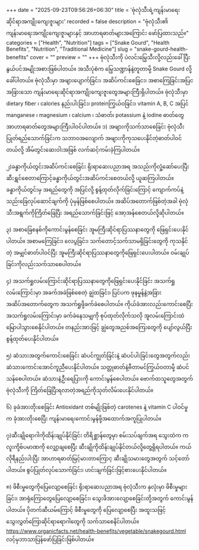 +++
date = "2025-09-23T09:56:26+06:30"
title = 'ဗုံလုံသီးရဲ့ကျန်းမာရေးဆိုင်ရာအကျိုးကျေးဇူးများ'
recorded = false
description = "ဗုံလုံသီး၏ ကျန်းမာရေးအကျိုးကျေးဇူးများနှင့် အာဟာရဓာတ်များအကြောင်း ဖော်ပြထားသည်။"
categories = ["Health", "Nutrition"]
tags = ["Snake Gourd", "Health Benefits", "Nutrition", "Traditional Medicine"]
slug = "snake-gourd-health-benefits"
cover = ""
preview = ""
+++
ဗုံလုံသီးကို ပဲလင်းမြွေသီးလို့လည်းခေါ်ပြီး နွယ်ပင်အမျိုးအစားဖြစ်ပါတယ်။ အသီးပုံစံက မြွေသဏ္ဍာန်နဲ့တူတာမို့ Snake Gourd လို့ခေါ်ပါတယ်။ ဗုံလုံသီးမှာ အဖျားပျောက်ခြင်း၊ အဆိပ်ကင်းစေခြငး၊ အစာကြေခြင်းအပြင အခြားသော ကျန်းမာရေးဆိုင်ရာအကျိုးကျေးဇူးတွေအများကြီးရှိပါတယ်။ ဗုံလုံသီးမှာ dietary fiber ၊ calories နည်းပါးခြင်း၊ proteinကြွယ်ဝခြင်း၊ vitamin A, B, C အပြင် manganese ၊ magnesium ၊ calcium ၊ သံဓာတ်၊ potassium နဲ့ iodine ဓာတ်တွေ အာဟာရဓာတ်တွေအများကြီးပါဝင်ပါတယ်။
၁) အဖျားကိုသက်သာစေခြင်း
ဗုံလုံသီးပြုတ်ရည်သောက်ခြင်းက သဘာဝအလျောက် အဖျားကိုကုသပေးနိုင်တဲ့ဓာတ်ပါဝင်တယ်လို့ အိမ်တွင်းဆေးဝါးအဖြစ် လက်ဆင့်ကမ်းခဲ့ကြပါတယ်။

၂)ခန္ဓာကိုယ်တွင်းအဆိပ်ကင်းစေခြင်း
ရိုးရာဆေးပညာအရ အသည်းကိုလှုံ့ဆော်ပေးပြီး ဆီးရွှင်စေတာကြောင့်ခန္ဓာကိုယ်တွင်းအဆိပ်ကင်းစေတယ်လို့ ယူဆကြပါတယ်။ ခန္ဓာကိုယ်တွင်းမှ အရည်တွေကို အပြင်လို့ စွန့်ထုတ်လိုက်ခြင်းကြောင့် ကျောက်ကပ်နဲ့သည်းခြေလုပ်ဆောင်ချက်ကို ပုံမှန်ဖြစ်စေပါတယ်။ အဆိပ်အတောက်ဖြစ်တဲ့အခါ ဗုံလုံသီးအရွက်ကိုကြိတ်ခြေပြီး အရည်သောက်ခြင်းဖြင့် အော့အန်စေတယ်လို့ဆိုပါတယ်။

၃) အစာခြေစနစ်ကိုကောင်းမွန်စေခြင်း
အူမကြီးဆိုင်ရာပြဿနာတွေကို ဖြေရှင်းပေးနိုင်ပါတယ်။ အစာမကြေခြင်း၊ လေပွခြင်း၊ သက်တောင့်သက်သာမရှိခြင်းတွေကို ကုသနိုင်တဲ့ အမျှင်ဓာတ်ပါဝင်ပြီး အူမကြီးဆိုင်ရာပြဿနာတွေကိုဖြေရှင်းပေးပါတယ်။ ဝမ်းချုပ်ခြင်းကိုလည်းသက်သာစေပါတယ်။

၄) အသက်ရှုလမ်းကြောင်းဆိုင်ရာပြဿနာတွေကိုဖြေရှင်းပေးနိုင်ခြင်း
အသက်ရှုလမ်းကြောင်းမှာ အခက်အခဲဖြစ်စေတဲ့ ချွဲထခြင်း၊ ပြင်ပက ဖုနမှုန့်နဲ့အခြားအဆိပ်အတောက်တွေက အသက်ရှုဖို့ခက်ခဲစေပါတယ်။ ကိုယ်ခံအားလည်းကောင်းစေပြီး အသက်ရှုလမ်းကြောင်းမှာ ခက်ခဲနေသမျှကို စုပ်ထုတ်လိုက်သလို အူလမ်းကြောင်းထဲ မြောပါသွားစေနိုင်ပါတယ်။ တနည်းအားဖြင့် ချွဲတွေအညစ်အကြေးတွေကို ပျော်လွယ်ပြီး စွန့်ထုတ်ပေးနိုင်ပါတယ်။

၅) ဆံသားအတွက်ကောင်းစေခြင်း
ဆံပင်ကျွတ်ခြင်းနဲ့ ဆံပင်ပါးခြင်းတွေအတွက်လည်း ဆံသားကောင်းအောင်ကူညီပေးနိုင်ပါတယ်။ သတ္တုဓာတ်နဲ့ဗီတာမင်ကြွယ်ဝတာမို့ ဆံပင်သန်စေပါတယ်။ ဆံသားနဲ့ဦးရေပြားကို ကောင်းမွန်စေပါတယ်။ ဗောက်ထသူတွေအတွက် ဗုံလုံသီးကို ကြိတ်ခြေပြီးရလာတဲ့အရည်ကိုသုတ်လိမ်းပေးနိုင်ပါတယ်။

၆) ခုခံအားတိုးစေခြင်း
Antioxidant တစ်မျိုးဖြစ်တဲ့ carotenes နဲ့ vitamin C ပါဝင်မှုက ခုံအားတိုးစေပြီး ကျန်းမာရေးကောင်းမွန်ဖို့အထောက်အကူပြုပါတယ်။

၇)ဆီးချိုရောဂါကိုထိန်းချုပ်နိုင်ခြင်း
တိရိစ္ဆာန်တွေမှာ စမ်းသပ်ချက်အရ သွေးထဲက ကလူးကို့စ်ပမာဏကို လျှော့ချစေပြီး ဆီးချိုကိုထိန်းချုပ်နိုင်တယ်လို့တွေ့ရှိရပါတယ်။ ကယ်လိုရီနည်းပါးပြီး အာဟာရဓာတ်မြင့်မားတာကြောင့ ဆီးချိုသမားတွေအတွက် သင့်တော်ပါတယ်။ စွပ်ပြုတ်လုပ်သောက်ခြင်း၊ ဟင်းချက်ခြင်းဖြင့်စားပေးနိုင်ပါတယ်။

၈) ဖိစီးမှုတွေကိုပြေလျော့စေခြင်း
ရိုးရာဆေးပညာအရ ဗုံလုံသီးက နှလုံးမှာ ဖိစီးမှုများခြင်း၊ အာရုံကြောတွေပြေလျော့စေခြင်း၊ သွေးဖိအားလျော့စေခြင်းတို့အတွက် ကောင်းမွန်ပါတယ်။ ပိုတက်ဆီယမ်ကြောင့် ဖိစီးမှုတွေကို ပြေလျော့စေပြီး အထူးသဖြင့် သွေးလွှတ်ကြောဆိုင်ရာရောဂါတွေကို သက်သာစေနိင်ပါတယ်။
https://www.organicfacts.net/health-benefits/vegetable/snakegourd.html လင့်မှဘာသာပြန်ဖော်ပြခြင်းဖြစ်ပါတယ်။ 